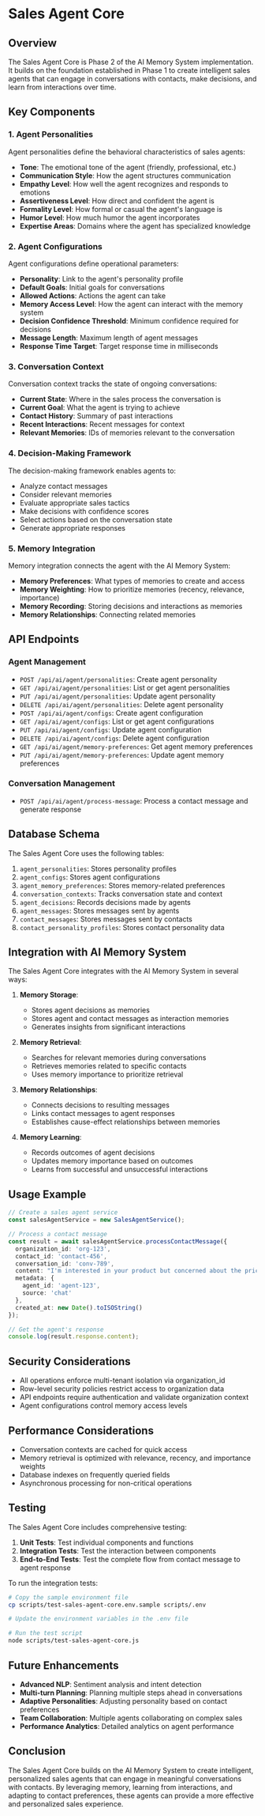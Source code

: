 # Sales Agent Core

## Overview

The Sales Agent Core is Phase 2 of the AI Memory System implementation. It builds on the foundation established in Phase 1 to create intelligent sales agents that can engage in conversations with contacts, make decisions, and learn from interactions over time.

## Key Components

### 1. Agent Personalities

Agent personalities define the behavioral characteristics of sales agents:

- **Tone**: The emotional tone of the agent (friendly, professional, etc.)
- **Communication Style**: How the agent structures communication
- **Empathy Level**: How well the agent recognizes and responds to emotions
- **Assertiveness Level**: How direct and confident the agent is
- **Formality Level**: How formal or casual the agent's language is
- **Humor Level**: How much humor the agent incorporates
- **Expertise Areas**: Domains where the agent has specialized knowledge

### 2. Agent Configurations

Agent configurations define operational parameters:

- **Personality**: Link to the agent's personality profile
- **Default Goals**: Initial goals for conversations
- **Allowed Actions**: Actions the agent can take
- **Memory Access Level**: How the agent can interact with the memory system
- **Decision Confidence Threshold**: Minimum confidence required for decisions
- **Message Length**: Maximum length of agent messages
- **Response Time Target**: Target response time in milliseconds

### 3. Conversation Context

Conversation context tracks the state of ongoing conversations:

- **Current State**: Where in the sales process the conversation is
- **Current Goal**: What the agent is trying to achieve
- **Contact History**: Summary of past interactions
- **Recent Interactions**: Recent messages for context
- **Relevant Memories**: IDs of memories relevant to the conversation

### 4. Decision-Making Framework

The decision-making framework enables agents to:

- Analyze contact messages
- Consider relevant memories
- Evaluate appropriate sales tactics
- Make decisions with confidence scores
- Select actions based on the conversation state
- Generate appropriate responses

### 5. Memory Integration

Memory integration connects the agent with the AI Memory System:

- **Memory Preferences**: What types of memories to create and access
- **Memory Weighting**: How to prioritize memories (recency, relevance, importance)
- **Memory Recording**: Storing decisions and interactions as memories
- **Memory Relationships**: Connecting related memories

## API Endpoints

### Agent Management

- `POST /api/ai/agent/personalities`: Create agent personality
- `GET /api/ai/agent/personalities`: List or get agent personalities
- `PUT /api/ai/agent/personalities`: Update agent personality
- `DELETE /api/ai/agent/personalities`: Delete agent personality
- `POST /api/ai/agent/configs`: Create agent configuration
- `GET /api/ai/agent/configs`: List or get agent configurations
- `PUT /api/ai/agent/configs`: Update agent configuration
- `DELETE /api/ai/agent/configs`: Delete agent configuration
- `GET /api/ai/agent/memory-preferences`: Get agent memory preferences
- `PUT /api/ai/agent/memory-preferences`: Update agent memory preferences

### Conversation Management

- `POST /api/ai/agent/process-message`: Process a contact message and generate response

## Database Schema

The Sales Agent Core uses the following tables:

1. `agent_personalities`: Stores personality profiles
2. `agent_configs`: Stores agent configurations
3. `agent_memory_preferences`: Stores memory-related preferences
4. `conversation_contexts`: Tracks conversation state and context
5. `agent_decisions`: Records decisions made by agents
6. `agent_messages`: Stores messages sent by agents
7. `contact_messages`: Stores messages sent by contacts
8. `contact_personality_profiles`: Stores contact personality data

## Integration with AI Memory System

The Sales Agent Core integrates with the AI Memory System in several ways:

1. **Memory Storage**:
   - Stores agent decisions as memories
   - Stores agent and contact messages as interaction memories
   - Generates insights from significant interactions

2. **Memory Retrieval**:
   - Searches for relevant memories during conversations
   - Retrieves memories related to specific contacts
   - Uses memory importance to prioritize retrieval

3. **Memory Relationships**:
   - Connects decisions to resulting messages
   - Links contact messages to agent responses
   - Establishes cause-effect relationships between memories

4. **Memory Learning**:
   - Records outcomes of agent decisions
   - Updates memory importance based on outcomes
   - Learns from successful and unsuccessful interactions

## Usage Example

```typescript
// Create a sales agent service
const salesAgentService = new SalesAgentService();

// Process a contact message
const result = await salesAgentService.processContactMessage({
  organization_id: 'org-123',
  contact_id: 'contact-456',
  conversation_id: 'conv-789',
  content: "I'm interested in your product but concerned about the price.",
  metadata: {
    agent_id: 'agent-123',
    source: 'chat'
  },
  created_at: new Date().toISOString()
});

// Get the agent's response
console.log(result.response.content);
```

## Security Considerations

- All operations enforce multi-tenant isolation via organization_id
- Row-level security policies restrict access to organization data
- API endpoints require authentication and validate organization context
- Agent configurations control memory access levels

## Performance Considerations

- Conversation contexts are cached for quick access
- Memory retrieval is optimized with relevance, recency, and importance weights
- Database indexes on frequently queried fields
- Asynchronous processing for non-critical operations

## Testing

The Sales Agent Core includes comprehensive testing:

1. **Unit Tests**: Test individual components and functions
2. **Integration Tests**: Test the interaction between components
3. **End-to-End Tests**: Test the complete flow from contact message to agent response

To run the integration tests:

```bash
# Copy the sample environment file
cp scripts/test-sales-agent-core.env.sample scripts/.env

# Update the environment variables in the .env file

# Run the test script
node scripts/test-sales-agent-core.js
```

## Future Enhancements

- **Advanced NLP**: Sentiment analysis and intent detection
- **Multi-turn Planning**: Planning multiple steps ahead in conversations
- **Adaptive Personalities**: Adjusting personality based on contact preferences
- **Team Collaboration**: Multiple agents collaborating on complex sales
- **Performance Analytics**: Detailed analytics on agent performance

## Conclusion

The Sales Agent Core builds on the AI Memory System to create intelligent, personalized sales agents that can engage in meaningful conversations with contacts. By leveraging memory, learning from interactions, and adapting to contact preferences, these agents can provide a more effective and personalized sales experience.
